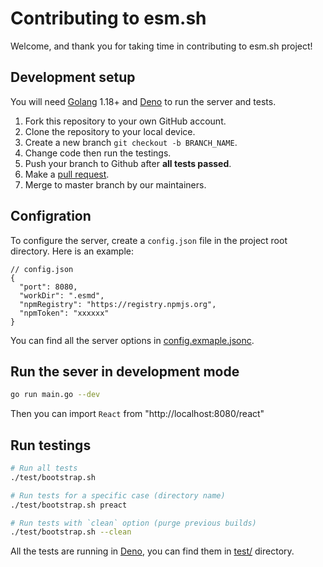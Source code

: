 # Contributing to esm.sh

Welcome, and thank you for taking time in contributing to esm.sh project!

## Development setup

You will need [Golang](https://golang.org/) 1.18+ and [Deno](https://deno.land) to run the server and tests.

1. Fork this repository to your own GitHub account.
2. Clone the repository to your local device.
3. Create a new branch `git checkout -b BRANCH_NAME`.
4. Change code then run the testings.
5. Push your branch to Github after **all tests passed**.
6. Make a [pull request](https://github.com/esm-dev/esm.sh/pulls).
7. Merge to master branch by our maintainers.

## Configration

To configure the server, create a `config.json` file in the project root directory. Here is an example:

```jsonc
// config.json
{
  "port": 8080,
  "workDir": ".esmd",
  "npmRegistry": "https://registry.npmjs.org",
  "npmToken": "xxxxxx"
}
```

You can find all the server options in [config.exmaple.jsonc](./config.example.jsonc).

## Run the sever in development mode

```bash
go run main.go --dev
```

Then you can import `React` from "http://localhost:8080/react"

## Run testings

```bash
# Run all tests
./test/bootstrap.sh

# Run tests for a specific case (directory name)
./test/bootstrap.sh preact

# Run tests with `clean` option (purge previous builds)
./test/bootstrap.sh --clean
```

All the tests are running in [Deno](https://deno.land), you can find them in [test/](./test) directory.
